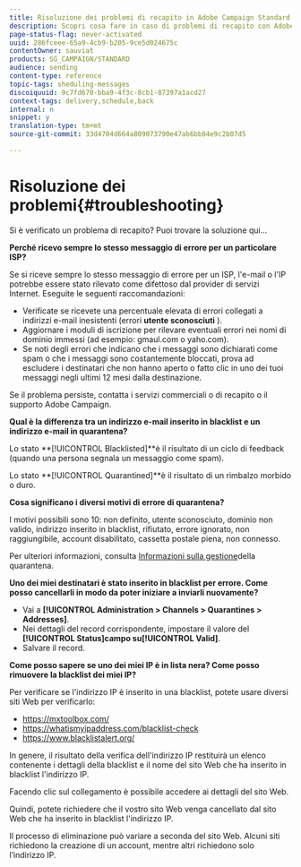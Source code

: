 ```yaml
---
title: Risoluzione dei problemi di recapito in Adobe Campaign Standard
description: Scopri cosa fare in caso di problemi di recapito con Adobe Campaign Standard.
page-status-flag: never-activated
uuid: 286fceee-65a9-4cb9-b205-9ce5d024675c
contentOwner: sauviat
products: SG_CAMPAIGN/STANDARD
audience: sending
content-type: reference
topic-tags: sheduling-messages
discoiquuid: 9c7fd670-bba9-4f3c-8cb1-87397a1acd27
context-tags: delivery,schedule,back
internal: n
snippet: y
translation-type: tm+mt
source-git-commit: 33d4704d664a809073790e47ab6bb84e9c2b07d5

---
```



# Risoluzione dei problemi{#troubleshooting}

Si è verificato un problema di recapito? Puoi trovare la soluzione qui...

**Perché ricevo sempre lo stesso messaggio di errore per un particolare ISP?**

Se si riceve sempre lo stesso messaggio di errore per un ISP, l&#39;e-mail o l&#39;IP potrebbe essere stato rilevato come difettoso dal provider di servizi Internet. Eseguite le seguenti raccomandazioni:
* Verificate se ricevete una percentuale elevata di errori collegati a indirizzi e-mail inesistenti (errori **utente sconosciuti** ).
* Aggiornare i moduli di iscrizione per rilevare eventuali errori nei nomi di dominio immessi (ad esempio: gmaul.com o yaho.com).
* Se noti degli errori che indicano che i messaggi sono dichiarati come spam o che i messaggi sono costantemente bloccati, prova ad escludere i destinatari che non hanno aperto o fatto clic in uno dei tuoi messaggi negli ultimi 12 mesi dalla destinazione.

Se il problema persiste, contatta i servizi commerciali o di recapito o il supporto Adobe Campaign.

**Qual è la differenza tra un indirizzo e-mail inserito in blacklist e un indirizzo e-mail in quarantena?**

Lo stato **[!UICONTROL Blacklisted]**è il risultato di un ciclo di feedback (quando una persona segnala un messaggio come spam).

Lo stato **[!UICONTROL Quarantined]**è il risultato di un rimbalzo morbido o duro.

**Cosa significano i diversi motivi di errore di quarantena?**

I motivi possibili sono 10: non definito, utente sconosciuto, dominio non valido, indirizzo inserito in blacklist, rifiutato, errore ignorato, non raggiungibile, account disabilitato, cassetta postale piena, non connesso.

Per ulteriori informazioni, consulta [Informazioni sulla gestione](../../sending/using/understanding-quarantine-management.md)della quarantena.

**Uno dei miei destinatari è stato inserito in blacklist per errore. Come posso cancellarli in modo da poter iniziare a inviarli nuovamente?**

* Vai a **[!UICONTROL Administration > Channels > Quarantines > Addresses]**.
* Nei dettagli del record corrispondente, impostare il valore del **[!UICONTROL Status]**campo su**[!UICONTROL Valid]**.
* Salvare il record.

**Come posso sapere se uno dei miei IP è in lista nera? Come posso rimuovere la blacklist dei miei IP?**

Per verificare se l&#39;indirizzo IP è inserito in una blacklist, potete usare diversi siti Web per verificarlo:
* https://mxtoolbox.com/
* https://whatismyipaddress.com/blacklist-check
* https://www.blacklistalert.org/

In genere, il risultato della verifica dell&#39;indirizzo IP restituirà un elenco contenente i dettagli della blacklist e il nome del sito Web che ha inserito in blacklist l&#39;indirizzo IP.

Facendo clic sul collegamento è possibile accedere ai dettagli del sito Web.

Quindi, potete richiedere che il vostro sito Web venga cancellato dal sito Web che ha inserito in blacklist l&#39;indirizzo IP.

Il processo di eliminazione può variare a seconda del sito Web. Alcuni siti richiedono la creazione di un account, mentre altri richiedono solo l’indirizzo IP.
